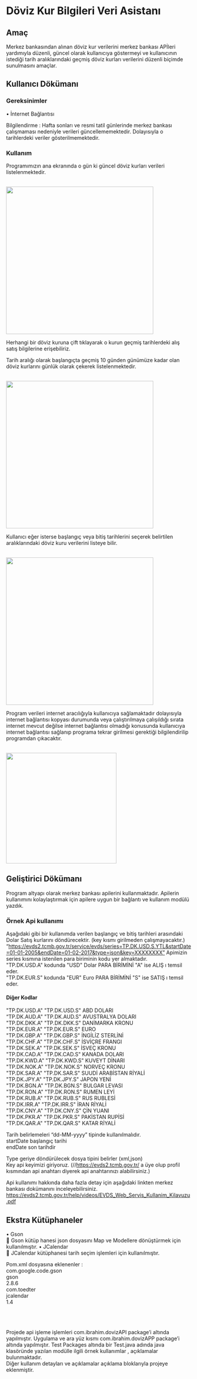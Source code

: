 # Döviz Kur Bilgileri Veri Asistanı
## Amaç 
Merkez bankasından alınan döviz kur verilerini merkez bankası APİleri yardımıyla düzenli, güncel olarak kullanıcıya göstermeyi ve kullanıcının istediği tarih aralıklarındaki geçmiş döviz kurları verilerini düzenli biçimde sunulmasını amaçlar.

## Kullanıcı Dökümanı 

### Gereksinimler 
 •	İnternet Bağlantısı
 
 Bilgilendirme : Hafta sonları ve resmi tatil günlerinde merkez bankası çalışmaması nedeniyle verileri güncellememektedir. Dolayısıyla o tarihlerdeki veriler gösterilmemektedir.
 
 ### Kullanım
 Programımızın ana ekranında o gün ki güncel döviz kurları verileri listelenmektedir.
 
 <br>
<img src="https://i.ibb.co/pbMypTm/1.png" width="400"/>
<br>

Herhangi bir döviz kuruna çift tıklayarak o kurun geçmiş tarihlerdeki alış satış bilgilerine erişebiliriz.

Tarih aralığı olarak başlangıçta geçmiş 10 günden günümüze kadar olan döviz kurlarını günlük olarak çekerek listelenmektedir.

 <br>
<img src="https://i.ibb.co/Zzmthdh/2.png" width="400"/>
<br>

Kullanıcı eğer isterse başlangıç veya bitiş tarihlerini seçerek belirtilen aralıklarındaki döviz kuru verilerini listeye bilir.


 <br>
<img src="https://i.ibb.co/qNKh7Vt/3.png" width="400"/>
<br>

Program verileri internet aracılığıyla kullanıcıya sağlamaktadır dolayısıyla internet bağlantısı kopyası durumunda veya çalıştırılmaya çalışıldığı sırata internet mevcut değilse internet bağlantısı olmadığı konusunda kullanıcıya internet bağlantısı sağlanıp programa tekrar girilmesi gerektiği bilgilendirilip programdan çıkacaktır.

 <br>
<img src="https://i.ibb.co/3yCjNnP/4.png" width="300"/>
<br>

## Geliştirici Dökümanı 

Program altyapı olarak merkez bankası apilerini kullanmaktadır. Apilerin kullanımını kolaylaştırmak için apilere uygun bir bağlantı ve kullanım modülü yazdık.

### Örnek Api kullanımı 
Aşağıdaki gibi bir kullanımda verilen başlangıç ve bitiş tarihleri arasındaki Dolar Satış kurlarını döndürecektir. (key kısmı girilmeden çalışmayacaktır.)
“https://evds2.tcmb.gov.tr/service/evds/series=TP.DK.USD.S.YTL&startDate=01-01-2005&endDate=01-02-2017&type=json&key=XXXXXXXX”
Apimizin series kısmına istenilen para biriminin kodu yer almaktadır.  <br>
"TP.DK.USD.A" kodunda "USD" Dolar PARA BİRİMİNİ "A" ise ALIŞ ı temsil eder. <br>
"TP.DK.EUR.S" kodunda "EUR" Euro PARA BİRİMİNİ "S" ise SATIŞ ı temsil eder. <br>

#### Diğer Kodlar

"TP.DK.USD.A"   "TP.DK.USD.S"   ABD DOLARI <br>
“TP.DK.AUD.A"   "TP.DK.AUD.S"   AVUSTRALYA DOLARI <br>
"TP.DK.DKK.A"   "TP.DK.DKK.S"   DANİMARKA KRONU <br>
 "TP.DK.EUR.A"   "TP.DK.EUR.S"   EURO <br>
 "TP.DK.GBP.A"   "TP.DK.GBP.S"   İNGİLİZ STERLİNİ <br>
 "TP.DK.CHF.A"   "TP.DK.CHF.S"   İSVİÇRE FRANGI <br>
 "TP.DK.SEK.A"   "TP.DK.SEK.S"   İSVEÇ KRONU <br>
 "TP.DK.CAD.A"   "TP.DK.CAD.S"   KANADA DOLARI <br>
 "TP.DK.KWD.A"   "TP.DK.KWD.S"   KUVEYT DİNARI <br>
 "TP.DK.NOK.A"   "TP.DK.NOK.S"   NORVEÇ KRONU <br>
 "TP.DK.SAR.A"   "TP.DK.SAR.S"   SUUDİ ARABİSTAN RİYALİ <br>
 "TP.DK.JPY.A"   "TP.DK.JPY.S"   JAPON YENİ <br>
 "TP.DK.BGN.A"   "TP.DK.BGN.S"   BULGAR LEVASI <br>
 "TP.DK.RON.A"   "TP.DK.RON.S"   RUMEN LEYİ <br>
 "TP.DK.RUB.A"   "TP.DK.RUB.S"   RUS RUBLESİ <br>
 "TP.DK.IRR.A"   "TP.DK.IRR.S"   İRAN RİYALİ <br>
 "TP.DK.CNY.A"   "TP.DK.CNY.S"   ÇİN YUANI <br>
 "TP.DK.PKR.A"   "TP.DK.PKR.S"   PAKİSTAN RUPİSİ <br>
 "TP.DK.QAR.A"   "TP.DK.QAR.S"   KATAR RİYALİ <br>


Tarih belirlemeleri “dd-MM-yyyy” tipinde kullanılmalıdır. <br>
startDate  başlangıç tarihi <br>
endDate son tarihdir <br>

Type geriye döndürülecek dosya tipini belirler (xml,json) <br>
Key api keyimizi giriyoruz. (//https://evds2.tcmb.gov.tr/   a üye olup profil kısmından api anahtarı diyerek api anahtarınızı alabilirsiniz.)

Api kullanımı hakkında daha fazla detay için aşağıdaki linkten merkez bankası dokümanını inceleyebilirsiniz.
https://evds2.tcmb.gov.tr/help/videos/EVDS_Web_Servis_Kullanim_Kilavuzu.pdf


## Ekstra Kütüphaneler
•	 Gson <br>
	Gson kütüp hanesi json dosyasını Map ve Modellere dönüştürmek için kullanılmıştır.
•	JCalendar <br>
	JCalendar kütüphanesi tarih seçim işlemleri için kullanılmıştır.

Pom.xml dosyasına eklenenler : <br>
<dependencies> 
        <dependency> 
             <groupId>com.google.code.gson</groupId> <br>
             <artifactId>gson</artifactId> <br>
             <version>2.8.6</version> <br>
        </dependency>
        <dependency> 
            <groupId>com.toedter</groupId> <br>
            <artifactId>jcalendar</artifactId> <br>
            <version>1.4</version> <br>
        </dependency> <br>
   </dependencies> <br>

 <br>
Projede api işleme işlemleri  com.ibrahim.dovizAPI  package’i altında yapılmıştır. 
Uygulama ve ara yüz kısmı com.ibrahim.dovizAPP package’i altında yapılmıştır.
Test Packages altında bir Test.java adında java klasöründe yazılan modülle ilgili örnek kullanımlar , açıklamalar bulunmaktadır.
<br>
Diğer kullanım detayları ve açıklamalar açıklama bloklarıyla projeye eklenmiştir.
